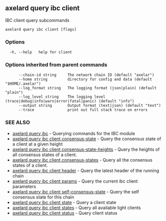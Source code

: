 ## axelard query ibc client

IBC client query subcommands

```
axelard query ibc client [flags]
```

### Options

```
  -h, --help   help for client
```

### Options inherited from parent commands

```
      --chain-id string     The network chain ID (default "axelar")
      --home string         directory for config and data (default "$HOME/.axelar")
      --log_format string   The logging format (json|plain) (default "plain")
      --log_level string    The logging level (trace|debug|info|warn|error|fatal|panic) (default "info")
      --output string       Output format (text|json) (default "text")
      --trace               print out full stack trace on errors
```

### SEE ALSO

- [axelard query ibc](/cli-docs/v0_31_2/axelard_query_ibc) - Querying commands for the IBC module
- [axelard query ibc client consensus-state](/cli-docs/v0_31_2/axelard_query_ibc_client_consensus-state) - Query the consensus state of a client at a given height
- [axelard query ibc client consensus-state-heights](/cli-docs/v0_31_2/axelard_query_ibc_client_consensus-state-heights) - Query the heights of all consensus states of a client.
- [axelard query ibc client consensus-states](/cli-docs/v0_31_2/axelard_query_ibc_client_consensus-states) - Query all the consensus states of a client.
- [axelard query ibc client header](/cli-docs/v0_31_2/axelard_query_ibc_client_header) - Query the latest header of the running chain
- [axelard query ibc client params](/cli-docs/v0_31_2/axelard_query_ibc_client_params) - Query the current ibc client parameters
- [axelard query ibc client self-consensus-state](/cli-docs/v0_31_2/axelard_query_ibc_client_self-consensus-state) - Query the self consensus state for this chain
- [axelard query ibc client state](/cli-docs/v0_31_2/axelard_query_ibc_client_state) - Query a client state
- [axelard query ibc client states](/cli-docs/v0_31_2/axelard_query_ibc_client_states) - Query all available light clients
- [axelard query ibc client status](/cli-docs/v0_31_2/axelard_query_ibc_client_status) - Query client status
